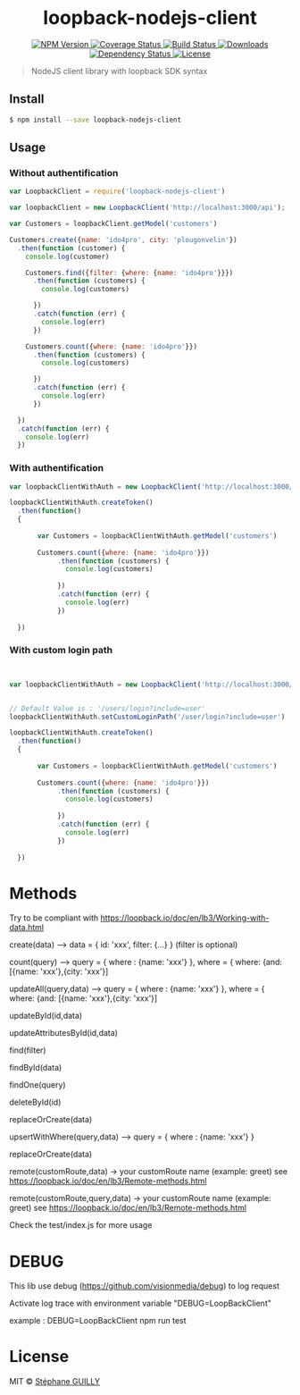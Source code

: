 <big><h1 align="center">loopback-nodejs-client</h1></big>

<p align="center">
  <a href="https://npmjs.org/package/loopback-nodejs-client">
    <img src="https://img.shields.io/npm/v/loopback-nodejs-client.svg?style=flat-square"
         alt="NPM Version">
  </a>

  <a href="https://coveralls.io/r/sguilly/loopback-nodejs-client">
    <img src="https://img.shields.io/coveralls/sguilly/loopback-nodejs-client.svg?style=flat-square"
         alt="Coverage Status">
  </a>

  <a href="https://travis-ci.org/sguilly/loopback-nodejs-client">
    <img src="https://img.shields.io/travis/sguilly/loopback-nodejs-client.svg?style=flat-square"
         alt="Build Status">
  </a>

  <a href="https://npmjs.org/package/loopback-nodejs-client">
    <img src="http://img.shields.io/npm/dm/loopback-nodejs-client.svg?style=flat-square"
         alt="Downloads">
  </a>

  <a href="https://david-dm.org/sguilly/loopback-nodejs-client.svg">
    <img src="https://david-dm.org/sguilly/loopback-nodejs-client.svg?style=flat-square"
         alt="Dependency Status">
  </a>

  <a href="https://github.com/sguilly/loopback-nodejs-client/blob/master/LICENSE">
    <img src="https://img.shields.io/npm/l/loopback-nodejs-client.svg?style=flat-square"
         alt="License">
  </a>
</p>

<p align="center"><big>

</big></p>

> NodeJS client library with loopback SDK syntax


## Install

```sh
$ npm install --save loopback-nodejs-client
```


## Usage

### Without authentification

```js
var LoopbackClient = require('loopback-nodejs-client')

var loopbackClient = new LoopbackClient('http://localhost:3000/api');

var Customers = loopbackClient.getModel('customers')

Customers.create({name: 'ido4pro', city: 'plougonvelin'})
  .then(function (customer) {
    console.log(customer)

    Customers.find({filter: {where: {name: 'ido4pro'}}})
      .then(function (customers) {
        console.log(customers)

      })
      .catch(function (err) {
        console.log(err)
      })

    Customers.count({where: {name: 'ido4pro'}})
      .then(function (customers) {
        console.log(customers)

      })
      .catch(function (err) {
        console.log(err)
      })

  })
  .catch(function (err) {
    console.log(err)
  })
```

### With authentification

```js
var loopbackClientWithAuth = new LoopbackClient('http://localhost:3000/api','xxx EMAIL USER xxx', 'xxx PASSWORD xxx')

loopbackClientWithAuth.createToken()
  .then(function()
  {
      
       var Customers = loopbackClientWithAuth.getModel('customers')
       
       Customers.count({where: {name: 'ido4pro'}})
            .then(function (customers) {
              console.log(customers)
      
            })
            .catch(function (err) {
              console.log(err)
            })
      
  })


```

### With custom login path

```js


var loopbackClientWithAuth = new LoopbackClient('http://localhost:3000/api','xxx EMAIL USER xxx', 'xxx PASSWORD xxx')


// Default Value is : '/users/login?include=user'
loopbackClientWithAuth.setCustomLoginPath('/user/login?include=user')

loopbackClientWithAuth.createToken()
  .then(function()
  {
      
       var Customers = loopbackClientWithAuth.getModel('customers')
       
       Customers.count({where: {name: 'ido4pro'}})
            .then(function (customers) {
              console.log(customers)
      
            })
            .catch(function (err) {
              console.log(err)
            })
      
  })

```

# Methods

  Try to be compliant with https://loopback.io/doc/en/lb3/Working-with-data.html
  
  create(data) --> data = { id: 'xxx', filter: {...} } (filter is optional)

  count(query) --> query = { where : {name: 'xxx'} }, where = { where: {and: [{name: 'xxx'},{city: 'xxx'}] 

  updateAll(query,data) --> query = { where : {name: 'xxx'} }, where = { where: {and: [{name: 'xxx'},{city: 'xxx'}] 

  updateById(id,data)

  updateAttributesById(id,data)

  find(filter)
   
  findById(data)

  findOne(query)

  deleteById(id)

  replaceOrCreate(data)

  upsertWithWhere(query,data) --> query = { where : {name: 'xxx'} }

  replaceOrCreate(data)

  remote(customRoute,data) -> your customRoute name (example: greet) see https://loopback.io/doc/en/lb3/Remote-methods.html

  remote(customRoute,query,data) -> your customRoute name (example: greet) see https://loopback.io/doc/en/lb3/Remote-methods.html

  


  
  
  Check the test/index.js for more usage
  

# DEBUG

This lib use debug (https://github.com/visionmedia/debug) to log request

Activate log trace with environment variable "DEBUG=LoopBackClient"

example : DEBUG=LoopBackClient npm run test

# License

MIT © [Stéphane GUILLY](http://github.com/sguilly)

[npm-url]: https://npmjs.org/package/loopback-nodejs-client
[npm-image]: https://img.shields.io/npm/v/loopback-nodejs-client.svg?style=flat-square

[travis-url]: https://travis-ci.org/sguilly/loopback-nodejs-client
[travis-image]: https://img.shields.io/travis/sguilly/loopback-nodejs-client.svg?style=flat-square

[coveralls-url]: https://coveralls.io/r/sguilly/loopback-nodejs-client
[coveralls-image]: https://img.shields.io/coveralls/sguilly/loopback-nodejs-client.svg?style=flat-square

[depstat-url]: https://david-dm.org/sguilly/loopback-nodejs-client
[depstat-image]: https://david-dm.org/sguilly/loopback-nodejs-client.svg?style=flat-square

[download-badge]: http://img.shields.io/npm/dm/loopback-nodejs-client.svg?style=flat-square
